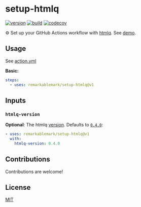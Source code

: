 # setup-htmlq

[![version](https://badgen.net/github/release/remarkablemark/setup-htmlq)](https://github.com/remarkablemark/setup-htmlq/releases)
[![build](https://github.com/remarkablemark/setup-htmlq/actions/workflows/build.yml/badge.svg)](https://github.com/remarkablemark/setup-htmlq/actions/workflows/build.yml)
[![codecov](https://codecov.io/gh/remarkablemark/setup-htmlq/branch/master/graph/badge.svg?token=GQ7Q6LAWGV)](https://codecov.io/gh/remarkablemark/setup-htmlq)

:gear: Set up your GitHub Actions workflow with [htmlq](https://github.com/mgdm/htmlq). See [demo](https://github.com/remarkablemark/setup-htmlq-demo).

## Usage

See [action.yml](action.yml)

**Basic:**

```yaml
steps:
  - uses: remarkablemark/setup-htmlq@v1
```

## Inputs

### `htmlq-version`

**Optional**: The htmlq [version](https://github.com/mgdm/htmlq/releases). Defaults to [`0.4.0`](https://github.com/mgdm/htmlq/releases/tag/v0.4.0):

```yaml
- uses: remarkablemark/setup-htmlq@v1
  with:
    htmlq-version: 0.4.0
```

## Contributions

Contributions are welcome!

## License

[MIT](LICENSE)
